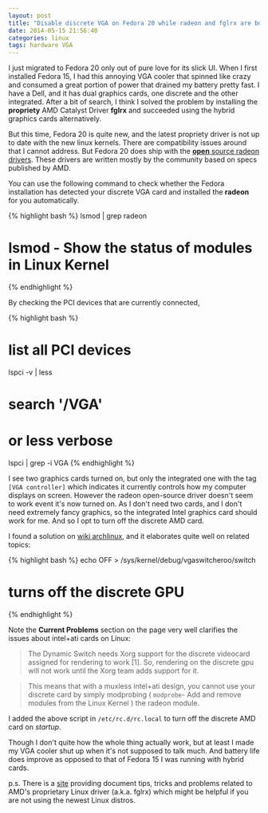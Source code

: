 ```yaml
---
layout: post
title: "Disable discrete VGA on Fedora 20 while radeon and fglrx are both not working"
date: 2014-05-15 21:56:40
categories: linux
tags: hardware VGA
---
```


I just migrated to Fedora 20 only out of pure love for its slick UI. When I first installed Fedora 15, I had this annoying VGA cooler that spinned like crazy and consumed a great portion of power that drained my battery pretty fast. I have a Dell, and it has dual graphics cards, one discrete and the other integrated. After a bit of search, I think I solved the problem by installing the **propriety** AMD Catalyst Driver **fglrx** and succeeded using the hybrid graphics cards alternatively. 


But this time, Fedora 20 is quite new, and the latest propriety driver is not up to date with the new linux kernels. There are compatibility issues around that I cannot address. But Fedora 20 does ship with the [**open** source radeon drivers][radeon]. These drivers are written mostly by the community based on specs published by AMD.

You can use the following command to check whether the Fedora installation has detected your discrete VGA card and installed the **radeon** for you automatically.

{% highlight bash %}
lsmod | grep radeon
# lsmod - Show the status of modules in Linux Kernel
{% endhighlight %}

By checking the PCI devices that are currently connected,

{% highlight bash %}
# list all PCI devices
lspci -v | less
# search '/VGA'
# or less verbose
lspci | grep -i VGA
{% endhighlight %}

 
I see two graphics cards turned on, but only the integrated one with the tag `[VGA controller]` which indicates it currently controls how my computer displays on screen. However the radeon open-source driver doesn't seem to work event it's now turned on. As I don't need two cards, and I don't need extremely fancy graphics, so the integrated Intel graphics card should work for me. And so I opt to turn off the discrete AMD card.

I found a solution on [wiki archlinux][archlinux], and it elaborates quite well on related topics:

{% highlight bash %}
echo OFF > /sys/kernel/debug/vgaswitcheroo/switch
# turns off the discrete GPU
{% endhighlight %}


Note the **Current Problems** section on the page very well clarifies the issues about intel+ati cards on Linux:

>The Dynamic Switch needs Xorg support for the discrete videocard assigned for rendering to work [1]. So, rendering on the discrete gpu will not work until the Xorg team adds support for it.

>This means that with a muxless intel+ati design, you cannot use your discrete card by simply modprobing ( `modprobe`- Add and remove modules from the Linux Kernel ) the radeon module.

I added the above script in `/etc/rc.d/rc.local` to turn off the discrete AMD card on *startup*.

Though I don't quite how the whole thing actually work, but at least I made my VGA cooler shut up when it's not supposed to talk much. And battery life does improve as opposed to that of Fedora 15 I was running with hybrid cards.

p.s. There is a [site][site] providing document tips, tricks and problems related to AMD's proprietary Linux driver (a.k.a. fglrx) which might be helpful if you are not using the newest Linux distros.


[radeon]: http://www.x.org/wiki/RadeonFeature/
[archlinux]: https://wiki.archlinux.org/index.php/hybrid_graphics
[site]: http://wiki.cchtml.com/index.php/Main_Page
